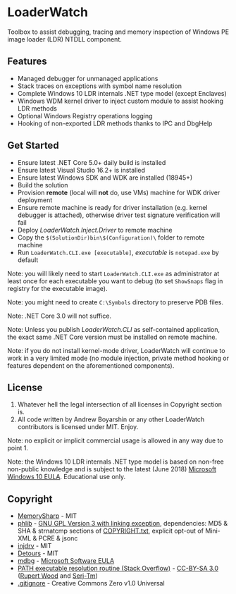 # LoaderWatch

Toolbox to assist debugging, tracing and memory inspection of Windows PE image loader (LDR) NTDLL component.

## Features
* Managed debugger for unmanaged applications
* Stack traces on exceptions with symbol name resolution
* Complete Windows 10 LDR internals .NET type model (except Enclaves)
* Windows WDM kernel driver to inject custom module to assist hooking LDR methods
* Optional Windows Registry operations logging
* Hooking of non-exported LDR methods thanks to IPC and DbgHelp

## Get Started
* Ensure latest .NET Core 5.0+ daily build is installed
* Ensure latest Visual Studio 16.2+ is installed
* Ensure latest Windows SDK and WDK are installed (18945+)
* Build the solution
* Provision **remote** (local will **not** do, use VMs) machine for WDK driver deployment
* Ensure remote machine is ready for driver installation (e.g. kernel debugger is attached), otherwise driver test signature verification will fail
* Deploy *LoaderWatch.Inject.Driver* to remote machine
* Copy the `$(SolutionDir)bin\$(Configuration)\` folder to remote machine
* Run `LoaderWatch.CLI.exe [executable]`, *executable* is `notepad.exe` by default

Note: you will likely need to start `LoaderWatch.CLI.exe` as administrator at least once for each executable you want to debug (to set `ShowSnaps` flag in registry for the executable image).

Note: you might need to create `C:\Symbols` directory to preserve PDB files.

Note: .NET Core 3.0 will not suffice.

Note: Unless you publish *LoaderWatch.CLI* as self-contained application, the exact same .NET Core version must be installed on remote machine.

Note: if you do not install kernel-mode driver, LoaderWatch will continue to work in a very limited mode (no module injection, private method hooking or features dependent on the aforementioned components).

## License
1. Whatever hell the legal intersection of all licenses in Copyright section is.
2. All code written by Andrew Boyarshin or any other LoaderWatch contributors is licensed under MIT. Enjoy.

Note: no explicit or implicit commercial usage is allowed in any way due to point 1.

Note: the Windows 10 LDR internals .NET type model is based on non-free non-public knowledge and is subject to the latest (June 2018) [Microsoft Windows 10 EULA](aka.ms/useterms). Educational use only.

## Copyright
* [MemorySharp](https://github.com/ZenLulz/MemorySharp/tree/deepening-project) - MIT
* [phlib](https://github.com/processhacker/processhacker) - [GNU GPL Version 3 with linking exception](https://github.com/processhacker/processhacker/blob/master/LICENSE.txt), dependencies: MD5 & SHA & strnatcmp sections of [COPYRIGHT.txt](https://github.com/processhacker/processhacker/blob/master/COPYRIGHT.txt), explicit opt-out of Mini-XML & PCRE & jsonc
* [injdrv](https://github.com/wbenny/injdrv) - MIT
* [Detours](https://github.com/Microsoft/Detours) - MIT
* [mdbg](https://github.com/SymbolSource/Microsoft.Samples.Debugging) - [Microsoft Software EULA](https://github.com/SymbolSource/Microsoft.Samples.Debugging/blob/master/eula.rtf)
* [PATH executable resolution routine (Stack Overflow)](https://stackoverflow.com/a/11672569) - [CC-BY-SA 3.0](https://creativecommons.org/licenses/by-sa/3.0/) ([Rupert Wood](https://stackoverflow.com/users/243245/rup) and [Serj-Tm](https://stackoverflow.com/users/1034136/serj-tm))
* [.gitignore](https://github.com/github/gitignore) - Creative Commons Zero v1.0 Universal
